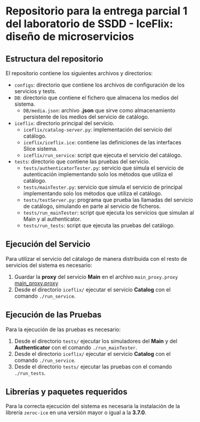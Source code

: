 # Repositorio para la entrega parcial 1 del laboratorio de SSDD - IceFlix: diseño de microservicios

## Estructura del repositorio

El repositorio contiene los siguientes archivos y directorios:

* `configs`: directorio que contiene los archivos de configuración de los servicios y tests.
* `DB`: directorio que contiene el fichero que almacena los medios del sistema.
    *  `DB/media.json`: archivo **.json** que sirve como almacenamiento persistente de los medios del servicio de catálogo.
* `iceflix`: directorio principal del servicio.
    * `iceflix/catalog-server.py`: implementación del servicio del catálogo.
    * `iceflix/iceflix.ice`: contiene las definiciones de las interfaces Slice sistema.
    * `iceflix/run_service`: script que ejecuta el servicio del catálogo.
* `tests`: directorio que contiene las pruebas del servicio.
    * `tests/authenticatorTester.py`: servicio que simula el servicio de autenticación implementando solo los métodos que utiliza el catálogo.
    * `tests/mainTester.py`: servicio que simula el servicio de principal implementando solo los métodos que utiliza el catálogo.
    * `tests/testServer.py`: programa que prueba las llamadas del servicio de catálogo, simulando en parte al servicio de ficheros.
    * `tests/run_mainTester`: script que ejecuta los servicios que simulan al Main y al authenticator.
    * `tests/run_tests`: script que ejecuta las pruebas del catálogo.

## Ejecución del Servicio

Para utilizar el servicio del cátalogo de manera distribuida con el resto de servicios del sistema es necesario:
1. Guardar la **proxy** del servicio **Main** en el archivo `main_proxy.proxy` [main_proxy.proxy](./configs/main_proxy.proxy)
2. Desde el directorio `iceflix/` ejecutar el servicio **Catalog** con el comando `./run_service`.

## Ejecución de las Pruebas

Para la ejecución de las pruebas es necesario:
1. Desde el directorio `tests/` ejecutar los simuladores del **Main** y del **Authenticator** con el comando `./run_mainTester`.
2. Desde el directorio `iceflix/` ejecutar el servicio **Catalog** con el comando `./run_service`.
3. Desde el directorio `tests/` ejecutar las pruebas con el comando `./run_tests`.



## Librerías y paquetes requeridos
Para la correcta ejecución del sistema es necesaria la instalación de la librería `zeroc-ice` en una versión mayor o igual a la **3.7.0**.
